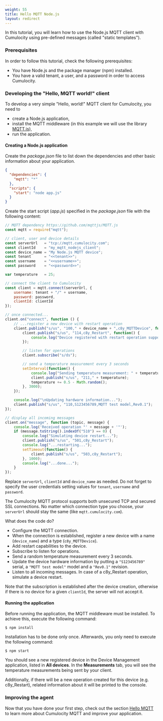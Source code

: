 ```yaml
---
weight: 55
title: Hello MQTT Node.js
layout: redirect
---
```


In this tutorial, you will learn how to use the Node.js MQTT client with Cumulocity using pre-defined messages (called "static templates").

### Prerequisites

In order to follow this tutorial, check the following prerequisites:

* You have Node.js and the package manager (npm) installed.
* You have a valid tenant, a user, and a password in order to access Cumulocity.

### Developing the "Hello, MQTT world!" client

To develop a very simple "Hello, world!" MQTT client for Cumulocity, you need to

* create a Node.js application,
* install the MQTT middleware (in this example we will use the library [MQTT.js](https://github.com/mqttjs/MQTT.js)),
* run the application.

#### Creating a Node.js application

Create the _package.json_ file to list down the dependencies and other basic information about your application.

```json
{
  "dependencies": {
    "mqtt": "*"
  },
  "scripts": {
    "start": "node app.js"
  }
}
```

Create the start script (_app.js_) specified in the _package.json_ file with the following content:

```javascript
// MQTT dependency https://github.com/mqttjs/MQTT.js
const mqtt = require("mqtt");

// client, user and device details
const serverUrl   = "tcp://mqtt.cumulocity.com";
const clientId    = "my_mqtt_nodejs_client";
const device_name = "My Node.js MQTT device";
const tenant      = "<<tenant>>";
const username    = "<<username>>";
const password    = "<<password>>";

var temperature   = 25;

// connect the client to Cumulocity
const client = mqtt.connect(serverUrl, {
    username: tenant + "/" + username,
    password: password,
    clientId: clientId
});

// once connected...
client.on("connect", function () {
    // ...register a new device with restart operation
    client.publish("s/us", "100," + device_name + ",c8y_MQTTDevice", function() {
        client.publish("s/us", "114,c8y_Restart", function() {
            console.log("Device registered with restart operation support");
        });

        // listen for operations
        client.subscribe("s/ds");

        // send a temperature measurement every 3 seconds
        setInterval(function() {
            console.log("Sending temperature measurement: " + temperature + "º");
            client.publish("s/us", "211," + temperature);
            temperature += 0.5 - Math.random();
        }, 3000);
    });

    console.log("\nUpdating hardware information...");
    client.publish("s/us", "110,S123456789,MQTT test model,Rev0.1");
});

// display all incoming messages
client.on("message", function (topic, message) {
    console.log('Received operation "' + message + '"');
    if (message.toString().indexOf("510") == 0) {
        console.log("Simulating device restart...");
        client.publish("s/us", "501,c8y_Restart");
        console.log("...restarting...");
        setTimeout(function() {
            client.publish("s/us", "503,c8y_Restart");
        }, 1000);
        console.log("...done...");
    }
});
```

Replace `serverUrl`, `clientId` and `device_name` as needed. Do not forget to specify the user credentials setting values for `tenant`, `username` and `password`.

The Cumulocity MQTT protocol supports both unsecured TCP and secured SSL connections. No matter which connection type you choose, your `serverUrl` should stay the same (like `mqtt.cumulocity.com`).

What does the code do?

-   Configure the MQTT connection.
-   When the connection is established, register a new device with a name (`device_name`) and a type (`c8y_MQTTDevice`).
-   Add restart capabilities to the device.
-   Subscribe to listen for operations.
-   Send a random temperature measurement every 3 seconds.
-   Update the device hardware information by putting a `"S123456789"` serial, a `"MQTT test model"` model and a `"Rev0.1"` revision.
-   Listen to all incoming messages. In case of a c8y_Restart operation, simulate a device restart.

Note that the subscription is established after the device creation, otherwise if there is no device for a given `clientId`, the server will not accept it.

#### Running the application

Before running the application, the MQTT middleware must be installed. To achieve this, execute the following command:

```shell
$ npm install
```

Installation has to be done only once. Afterwards, you only need to execute the following command:

```shell
$ npm start
```

You should see a new registered device in the Device Management application, listed in **All devices**. In the **Measurements** tab, you will see the temperature measurements being sent by your client.

Additionally, if there will be a new operation created for this device (e.g. c8y_Restart), related information about it will be printed to the console.

### Improving the agent

Now that you have done your first step, check out the section [Hello MQTT](/device-sdk/mqtt-examples#hello-mqtt) to learn more about Cumulocity MQTT and improve your application.
